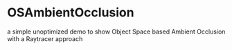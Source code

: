 OSAmbientOcclusion
==================

a simple unoptimized demo to show Object Space based Ambient Occlusion with a Raytracer approach
